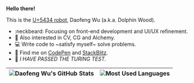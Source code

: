 **Hello there!**

This is the [U+5434 robot](https://twitter.com/Dolphin_Wood/status/966221418164715520), Daofeng Wu (a.k.a. Dolphin Wood).

- :neckbeard: Focusing on front-end development and UI/UX refinement.
- :see_no_evil: Also interested in CV, CG and AIchemy.
- :computer: Write code to ~satisfy myself~ solve problems.
- :feet: Find me on [CodePen](https://codepen.io/idiotWu) and [StackBlitz](https://stackblitz.com/@idiotWu).
- :robot: _I HAVE PASSED THE TURING TEST._

| <img align="center" src="https://github-readme-stats-one-bice.vercel.app/api?username=idiotWu&show_icons=true&include_all_commits=true&count_private=true&hide_border=true&role=OWNER,ORGANIZATION_MEMBER" alt="Daofeng Wu's GitHub Stats" /> | <img align="center" src="https://github-readme-stats-idiotwu.vercel.app/api/top-langs/?username=idiotWu&langs_count=10&layout=compact&hide_border=true&hide=TeX" alt="Most Used Languages" /> |
| ------------- | ------------- |
